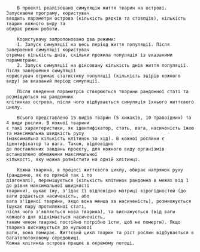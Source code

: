     
        В проекті реалізовано симуляцію життя тварин на острові. Запускаючи програму, користувач 
    вводить параметри острова (кількість рядків та стовпців), кількість тварин кожного виду та 
    обирає режим роботи.

        Користувачу запропоновано два режими:
        1. Запуск симуляції на весь період життя популяції. Після завершення симуляції користувач 
    отримає кількість днів, скільки прожила популяція із вказаними параметрами.
        2. Запуск симуляції на фіксовану кількість днів життя популяції. Після завершення симуляції
    користувач отримає статистику популяції (кількість звірів кожного виду) за вказаний період симуляції.

        Після введення параметрів створюються тварини рандомної статі та розміщуються на рандомних 
    клітинках острова, після чого відбувається симуляція їхнього життєвого циклу.

        Всього представлено 15 видів тварин (5 хижаків, 10 травоїдних) та 4 види рослин. В кожної тварини 
    є такі характеристики, як ідентифікатор, стать, вага, насиченість їжею та максимальна швидкість руху
    (максимальна кількість клітинок за хід). В кожної рослини є ідентифікатор та вага. Також, відповідно 
    до поставлених завдань проекту, для кожного виду організмів встановлено обмеження максимальної 
    кількості, яку можна розмістити на одній клітинці.

        Кожна тварина, в процесі життєвого циклу, обирає напрямок руху (рандомно, як по прямій так і по
    діагоналі), переміщується (кількість клітинок рандомна в межах від 1 до рівня максимальної швидкості
    тварини), шукає їжу, з'їдає її відповідно матриці вірогідностей (до ваги додається насиченість, або
    вага з'їденої тварини, якщо вона менша за насиченість), розмножується (шукає пару протилежної статі,
    після чого з'являється нова тварина), та виснажується (від ваги кожного дня віднімається насиченість,
    таким чином тварині постійно потрібно їсти, щоб не померти). Якщо тварина виснажується до нульової
    ваги, вона помирає. Життєвий цикл тварин та ріст рослин відбувається в багатопотоковому середовищі. 
    Кожна клітинка острова працює в окремому потоці.